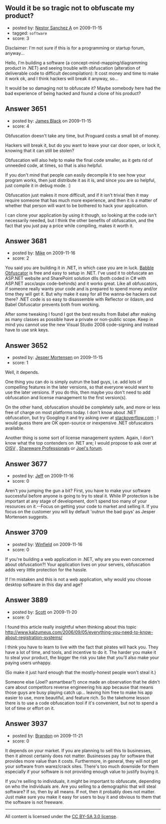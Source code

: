 ## Would it be so tragic not to obfuscate my product?

- posted by: [Nestor Sanchez A](https://stackexchange.com/users/-1/1476-nestor-sanchez-a) on 2009-11-15
- tagged: `software`
- score: 3

Disclaimer: I'm not sure if this is for a programming or startup forum, anyway...

Hello,
I'm building a software (a concept-mind-mapping/diagramming product in .NET) and seeing trouble with obfuscation (alteration of deliverable code to difficult decompilation):
It cost money and time to make it work ok, and I think hackers will break it anyway, so...

It would be so damaging not to obfuscate it?
Maybe somebody here had the bad experience of being hacked and found a clone of his product?


## Answer 3651

- posted by: [James Black](https://stackexchange.com/users/-1/1074-james-black) on 2009-11-15
- score: 4

Obfuscation doesn't take any time, but Proguard costs a small bit of money.

Hackers will break it, but do you want to leave your car door open, or lock it, knowing that it can still be stolen?

Obfuscation will also help to make the final code smaller, as it gets rid of unneeded code, at times, so that is also helpful.

If you don't mind that people can easily decompile it to see how your program works, then just distribute it as it is, and since you are so helpful, just compile it in debug mode. :)

Obfuscation just makes it more difficult, and if it isn't trivial then it may require someone that has much more experience, and then it is a matter of whether that person will want to be bothered to hack your application.

I can clone your application by using it though, so looking at the code isn't necessarily needed, but I think the other benefits of obfuscation, and the fact that you just pay a price while compiling, makes it worth it.


## Answer 3681

- posted by: [Mike](https://stackexchange.com/users/-1/1230-mike) on 2009-11-16
- score: 2

<p>You said you are building it in .NET, in which case you are in luck. <a href="http://code.google.com/p/babelobfuscator/" rel="nofollow">Babble Obfuscator</a> is free and easy to setup in .NET. I've used it to obfuscate an ASP.NET website and SharePoint solution dlls (both coded in C# with ASP.NET ascx/aspx code-behinds) and it works great. Like all obfuscators, if someone really wants your code and is prepared to spend money and/or time they will get it. But why make it easy for all the wanna-be hackers out there? .NET code is so easy to disassemble with Reflector or ildasm, and Babel Obfuscator prevents both from working.</p>

<p>After some tweaking I found I got the best results from Babel after making as many classes as possible have a private or non-public scope. Keep in mind you cannot use the new Visual Studio 2008 code-signing and instead have to use snk keys.</p>



## Answer 3652

- posted by: [Jesper Mortensen](https://stackexchange.com/users/-1/1261-jesper-mortensen) on 2009-11-15
- score: 1

<p>Well, it depends.</p>

<p>One thing you can do is simply outrun the bad guys, i.e. add lots of compelling features in the later versions, so that everyone would want to use the later versions. If you do this, then maybe you don't need to add obfuscation and license management to the first version(s).</p>

<p>On the other hand, obfuscation should be completely safe, and more or less free of charge on most platforms today. I don't know about .NET obfuscation, but try Googling it and try asking over at <a href="http://stackoverflow.com/" rel="nofollow">stackoverflow.com</a> ; I would guess there are OK open-source or inexpensive .NET obfuscators available.</p>

<p>Another thing is some sort of license management system. Again, I don't know what the top contenders on .NET are; I would propose to ask over at <a href="http://www.oisv.com/" rel="nofollow">OISV</a> , <a href="http://www.asp-shareware.org/" rel="nofollow">Shareware Professionals</a> or <a href="http://discuss.joelonsoftware.com/" rel="nofollow">Joel's forum</a>.</p>



## Answer 3677

- posted by: [Jeff](https://stackexchange.com/users/-1/876-jeff) on 2009-11-16
- score: 0

Aren't you jumping the gun a bit? First, you have to make your software successful before anyone is going to try to steal it. While IP protection is be important at any stage of development, don't spend too many of your resources on it.--Focus on getting your code to market and selling it. If you focus on the customer you will by default 'outrun the bad guys' as Jesper Mortensen suggests. 


## Answer 3709

- posted by: [Winfield](https://stackexchange.com/users/-1/1020-winfield) on 2009-11-16
- score: 0

If you're building a web application in .NET, why are you even concerned about obfuscation?!  Your application lives on your servers, obfuscation adds very little protection for the hassle.

If I'm mistaken and this is not a web application, why would you choose desktop software in this day and age?


## Answer 3889

- posted by: [Scott](https://stackexchange.com/users/-1/1133-scott) on 2009-11-20
- score: 0

I found this article really insightful when thinking about this topic http://www.kalzumeus.com/2006/09/05/everything-you-need-to-know-about-registration-systems/

I think you have to learn to live with the fact that pirates will hack you. They have a lot of time, and tools, and incentive to do it. The harder you make it to steal your product, the bigger the risk you take that you'll also make your paying users unhappy. 

(So make it just hard enough that the mostly-honest people won't steal it.)


Someone else (Joel? asmartbear?) once made an observation that he didn't care about competitors reverse engineering his app because that means those guys are busy playing catch up... leaving him free to make his app easier to use, more beautiful, and feature rich. So the takehome lesson there is to use a code obfuscation tool if it's convenient, but not to spend a lot of time or effort on it.





## Answer 3937

- posted by: [Brandon](https://stackexchange.com/users/-1/18-brandon) on 2009-11-21
- score: 0

It depends on your market. If you are planning to sell this to businesses, then it almost certainly does not matter. Businesses pay for software that provides more value than it costs. Furthermore, in general, they will not get your software from warez/crack sites. There's too much downside for them especially if your software is not providing enough value to justify buying it.

If you're selling to individuals, it *might* be important to obfuscate, depending on who the individuals are. Are you selling to a demographic that will steal software? If so, then by all means. If not, then it probably does not matter. Just make sure you make it easy for users to buy it and obvious to them that the software is not freeware.





---

All content is licensed under the [CC BY-SA 3.0 license](https://creativecommons.org/licenses/by-sa/3.0/).
